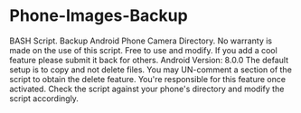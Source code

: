 # Phone-Images-Backup
BASH Script.
Backup Android Phone Camera Directory.
No warranty is made on the use of this script. 
Free to use and modify. If you add a cool feature please submit it back for others.
Android Version: 8.0.0
The default setup is to copy and not delete files. You may UN-comment a section of the script to obtain the delete feature. 
You're responsible for this feature once activated. 
Check the script against your phone's directory and modify the script accordingly. 
